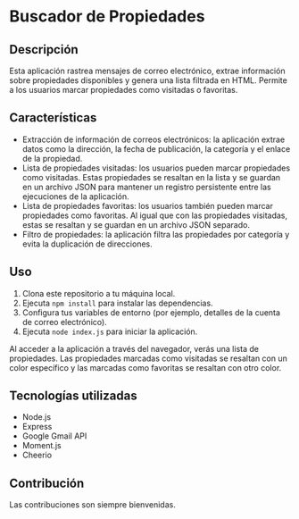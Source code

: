 # Buscador de Propiedades

## Descripción

Esta aplicación rastrea mensajes de correo electrónico, extrae información sobre propiedades disponibles y genera una lista filtrada en HTML. Permite a los usuarios marcar propiedades como visitadas o favoritas.

## Características

- Extracción de información de correos electrónicos: la aplicación extrae datos como la dirección, la fecha de publicación, la categoría y el enlace de la propiedad.
- Lista de propiedades visitadas: los usuarios pueden marcar propiedades como visitadas. Estas propiedades se resaltan en la lista y se guardan en un archivo JSON para mantener un registro persistente entre las ejecuciones de la aplicación.
- Lista de propiedades favoritas: los usuarios también pueden marcar propiedades como favoritas. Al igual que con las propiedades visitadas, estas se resaltan y se guardan en un archivo JSON separado.
- Filtro de propiedades: la aplicación filtra las propiedades por categoría y evita la duplicación de direcciones.

## Uso

1. Clona este repositorio a tu máquina local.
2. Ejecuta `npm install` para instalar las dependencias.
3. Configura tus variables de entorno (por ejemplo, detalles de la cuenta de correo electrónico).
4. Ejecuta `node index.js` para iniciar la aplicación.

Al acceder a la aplicación a través del navegador, verás una lista de propiedades. Las propiedades marcadas como visitadas se resaltan con un color específico y las marcadas como favoritas se resaltan con otro color.

## Tecnologías utilizadas

- Node.js
- Express
- Google Gmail API
- Moment.js
- Cheerio

## Contribución

Las contribuciones son siempre bienvenidas.

